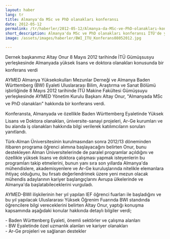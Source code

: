 ```yaml
---
layout: haber
lang: tr
title: Almanya'da MSc ve PhD olanakları konferansı
date: 2012-05-12
permalink: /tr/haberler/2012-05-12/Almanya-da-MSc-ve-PhD-olanakları-konferansı
short_description: Almanya'da MSc ve PhD olanakları konferansı İTÜ'de yapıldı.
image: /assets/images/haberler/BWI_ITU_Konferans08052012.jpg

---
```


<p>
Dernek başkanımız Altay Onur 8 Mayıs 2012 tarihinde İTÜ Gümüşsusyu yerleşkesinde Almanyada yüksek lisans ve doktora olanakları konusunda bir konferans verdi
</p>
<p>
AYMED Almanya Yüksekokulları Mezunlar Derneği ve Almanya Baden Württemberg (BW) Eyaleti Uluslararası Bilim, Araştırma ve Sanat Bölümü işbirliğinde 8 Mayıs 2012 tarihinde İTÜ Makine Fakültesi Gümüşsuyu yerleşkesinde AYMED Yönetim Kurulu Başkanı Altay Onur, "Almanyada MSc ve PhD olanakları" hakkında bir  konferans verdi.
</p>
<p>
Konferansta, Almanyada ve özellikle Baden Württemberg Eyaletinde Yüksek Lisans ve Doktora olanakları, üniversite-sanayi projeleri, Ar-Ge kurumları ve bu alanda iş olanakları hakkında bilgi verilerek katılımcıların soruları yanıtlandı.
</p>
<p>
Türk-Alman Üniversitesinin kurulmasından sonra 2012/13 döneminden itibaren programa öğrenci alımına başlayacağını belirten Onur, bunu destekleyen Alman Üniversitelerinde de paralel programlar açıldığını ve özellikle yüksek lisans ve doktora çalışması yapmak isteyenlerin bu programları takip etmelerini, bunun yanı sıra son yıllarda Almanya'da mühendislere, akademisyenlere ve Ar-Ge kuruluşlarında nitelikle elemanlara ihtiyaç olduğunu, bu fırsatı değerlendrimek üzere yeni mezun olacak mühendis adaylarının kariyer başlangıçlarını Avrupa ülkelerinde ve Almanya'da başlatabileceklerini vurguladı.
</p>
<p>
AYMED-BWI ilişkilerinin her yıl yapılan IEF öğrenci fuarları ile başladığını ve bu yıl yapılacak Uluslararası Yüksek Öğrenim Fuarında BWI standında öğrencilere bilgi vereceklerini belirten Altay Onur, yaptığı konuşma kapsamında aşağıdaki konular hakkında detaylı bilgiler verdi;
</p>
<p>
- Baden Württenberg Eyaleti, önemli sektörler ve çalışma alanları <br />
- BW Eyaletinde özel uzmanlık alanları ve kariyer olanakları <br />
- Ar-Ge projeleri ve sağlanan destekler <br />
</p>
